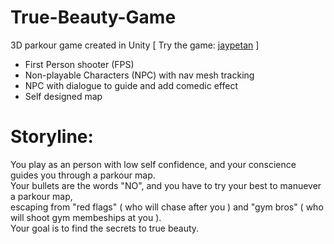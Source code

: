 # True-Beauty-Game
3D parkour game created in Unity [ Try the game: [jaypetan](https://jaypetan.itch.io/true-beauty) ]
- First Person shooter (FPS)
- Non-playable Characters (NPC) with nav mesh tracking
- NPC with dialogue to guide and add comedic effect
- Self designed map

# Storyline: 
You play as an person with low self confidence, and your conscience guides you through a parkour map. \
Your bullets are the words "NO", and you have to try your best to manuever a parkour map, \
escaping from "red flags" ( who will chase after you ) and "gym bros" ( who will shoot gym membeships at you ). \
Your goal is to find the secrets to true beauty.
